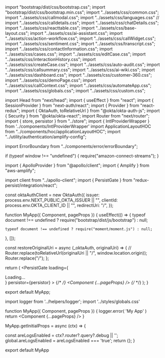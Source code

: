 import "bootstrap/dist/css/bootstrap.css";
import "bootstrap/dist/css/bootstrap.min.css";
import "../assets/css/common.css";
import "../assets/css/callmodal.css";
import "../assets/css/languages.css"
// import "../assets/css/calldetails.css";
import "../assets/css/chatDetails.css";
import "../assets/css/reacttable.css";
import "../assets/css/base-layout.css";
import "../assets/css/ai-assistant.css";
import "../assets/css/action-workflow.css";
import "../assets/css/callWidget.css";
import "../assets/css/sentiment.css";
import "../assets/css/transcript.css";
import "../assets/css/contactInformation.css";
import "../assets/css/cases.css";
import "../assets/css/editCase.css";
import "../assets/css/interactionHistory.css";
import "../assets/css/createCase.css";
import "../assets/css/auto-audit.css";
import "../assets/css/callsummary.css";
import "../assets/css/ai-wiki.css";
import "../assets/css/dashboard.css";
import "../assets/css/customer-360.css";
import "../assets/css/demoPage.css";
import "../assets/css/callContext.css";
import "../assets/css/automateApp.css";
import "../assets/css/globals.css";
import "../assets/css/custom.css";

import Head from "next/head";
import { useEffect } from "react";
import { SessionProvider } from "next-auth/react";
import { Provider } from "react-redux";
import { OktaAuth, toRelativeUrl } from "@okta/okta-auth-js";
import { Security } from "@okta/okta-react";
import Router from "next/router";
import { store, persistor } from "../store";
import { IntlProviderWrapper } from '../components/IntlProviderWrapper'
import ApplicationLayoutHOC from "../components/hoc/applicationLayoutHOC";
import "../utility/authentication/amplify-config";

import ErrorBoundary from "../components/error/errorBoundary";

if (typeof window !== "undefined") {
  require("amazon-connect-streams");
}

import { ApolloProvider } from "@apollo/client";
import { Amplify } from "aws-amplify";

import client from "../apollo-client";
import { PersistGate } from "redux-persist/integration/react";

const oktaAuthClient = new OktaAuth({
  issuer: process.env.NEXT_PUBLIC_OKTA_ISSUER || "",
  clientId: process.env.OKTA_CLIENT_ID || "",
  redirectUri: "/",
});

function MyApp({ Component, pageProps }) {
  useEffect(() => {
    typeof document !== undefined
      ? require("bootstrap/dist/js/bootstrap")
      : null;

    typeof document !== undefined ? require("moment/moment.js") : null;
  }, []);

  const restoreOriginalUri = async (_oktaAuth, originalUri) => {
    // Router.replace(toRelativeUrl(originalUri || "/", window.location.origin));
    Router.replace("/");
  };

  return (
    <ErrorBoundary>
      <Provider store={store}>
        <PersistGate
          loading={<div className="loading-view">Loading...</div>}
          persistor={persistor}
        >
          {/* <Security
            oktaAuth={oktaAuthClient}
            restoreOriginalUri={restoreOriginalUri}
          > */}
          <SessionProvider session={pageProps.session}>
            <ApolloProvider client={client}>
                <IntlProviderWrapper>
                <Head>
                  <title>Agent Assist</title>
                  <meta
                    name="viewport"
                    content="width=device-width, initial-scale=1"
                  />
                </Head>
                <ApplicationLayoutHOC>
                  <Component {...pageProps} />
                </ApplicationLayoutHOC>
                </IntlProviderWrapper>
            </ApolloProvider>
          </SessionProvider>
          {/* </Security> */}
        </PersistGate>
      </Provider>
    </ErrorBoundary>
  );
}

export default MyApp;


import logger from '../helpers/logger';
import '../styles/globals.css'

function MyApp({ Component, pageProps }) {
  logger.error( 'My App' )
  return <Component {...pageProps} />
}

MyApp.getInitialProps = async (ctx) => {
 
  const areLogsEnabled = ctx?.router?.query?.debug || '';
	global.areLogsEnabled = areLogsEnabled === 'true';
  return {};
}


export default MyApp
